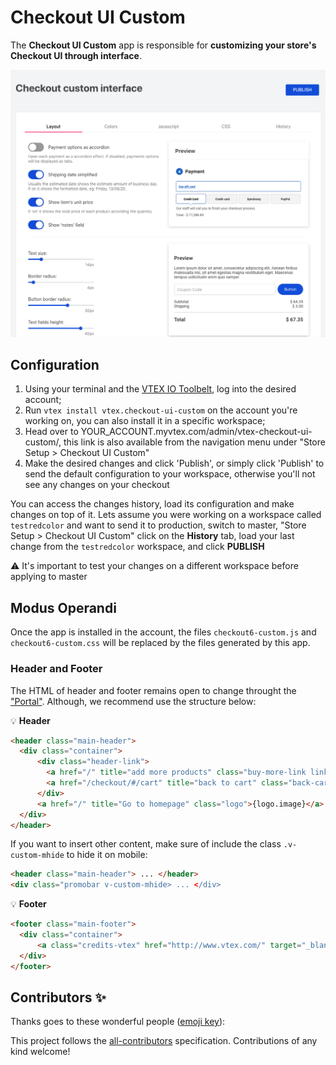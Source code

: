# Checkout UI Custom

The **Checkout UI Custom** app is responsible for **customizing your store's Checkout UI through interface**.

![Home Screen](./images/screenshot.png)

## Configuration

1.  Using your terminal and the [VTEX IO Toolbelt](https://vtex.io/docs/recipes/development/vtex-io-cli-installment-and-command-reference), log into the desired account;
2.  Run `vtex install vtex.checkout-ui-custom` on the account you're working on, you can also install it in a specific workspace;
3.  Head over to YOUR_ACCOUNT.myvtex.com/admin/vtex-checkout-ui-custom/, this link is also available from the navigation menu under "Store Setup > Checkout UI Custom"
4.  Make the desired changes and click 'Publish', or simply click 'Publish' to send the default configuration to your workspace, otherwise you'll not see any changes on your checkout

You can access the changes history, load its configuration and make changes on top of it. 
Lets assume you were working on a workspace called `testredcolor` and want to send it to production, switch to master, "Store Setup > Checkout UI Custom" click on the **History** tab, load your last change from the `testredcolor` workspace, and click **PUBLISH**

:warning: It's important to test your changes on a different workspace before applying to master

## Modus Operandi 

Once the app is installed in the account, the files `checkout6-custom.js` and `checkout6-custom.css` will be replaced by the files generated by this app.

### Header and Footer

The HTML of header and footer remains open to change throught the ["Portal"](/admin/portal/#/sites).
Although, we recommend use the structure below:

💡 **Header**

```html
<header class="main-header">
  <div class="container">
	  <div class="header-link">
		<a href="/" title="add more products" class="buy-more-link link">Continue shopping</a>
		<a href="/checkout/#/cart" title="back to cart" class="back-cart-link link">Back to Cart</a>
	  </div>
	  <a href="/" title="Go to homepage" class="logo">{logo.image}</a>
  </div>
</header>
```

If you want to insert other content, make sure of include the class `.v-custom-mhide` to hide it on mobile:

```html
<header class="main-header"> ... </header>
<div class="promobar v-custom-mhide> ... </div>
```

💡 **Footer**

```html
<footer class="main-footer">
  <div class="container">
	  <a class="credits-vtex" href="http://www.vtex.com/" target="_blank"><img src="http://brand.vtex.com/static/media/VTEX_pink_RGB.751a9fb5.svg"></a>
  </div>
</footer>
```

## Contributors ✨

Thanks goes to these wonderful people ([emoji key](https://allcontributors.org/docs/en/emoji-key)):

<!-- ALL-CONTRIBUTORS-LIST:START - Do not remove or modify this section -->
<!-- prettier-ignore-start -->
<!-- markdownlint-disable -->
<!-- markdownlint-enable -->
<!-- prettier-ignore-end -->
<!-- ALL-CONTRIBUTORS-LIST:END -->

This project follows the [all-contributors](https://github.com/all-contributors/all-contributors) specification. Contributions of any kind welcome!
